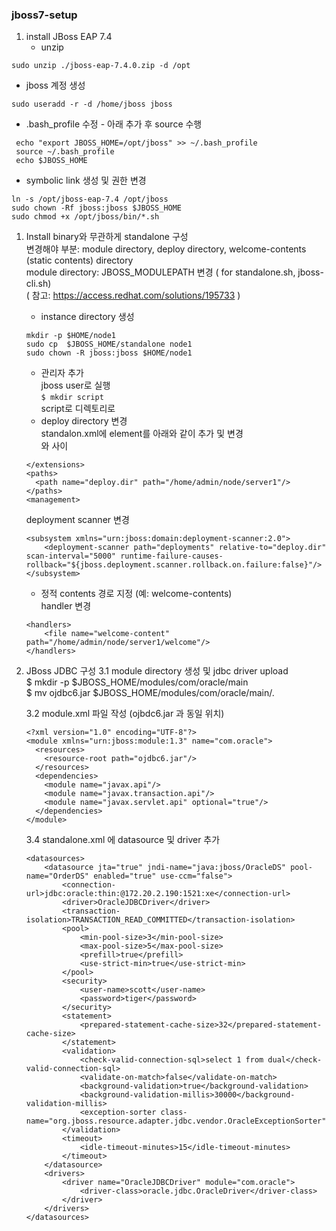 ### jboss7-setup  

1. install JBoss EAP 7.4  
   - unzip  
 ```
sudo unzip ./jboss-eap-7.4.0.zip -d /opt
```
   - jboss 계정 생성  
```   
sudo useradd -r -d /home/jboss jboss
```
   - .bash_profile  수정  - 아래 추가 후 source 수행  
 ```  
  echo "export JBOSS_HOME=/opt/jboss" >> ~/.bash_profile  
  source ~/.bash_profile
  echo $JBOSS_HOME
 ```  
   - symbolic link 생성  및 권한 변경  
 ```  
ln -s /opt/jboss-eap-7.4 /opt/jboss
sudo chown -Rf jboss:jboss $JBOSS_HOME
sudo chmod +x /opt/jboss/bin/*.sh
```

1. Install binary와 무관하게 standalone 구성  
    변경해야 부분: module directory, deploy directory, welcome-contents (static contents) directory  
    module directory: JBOSS_MODULEPATH 변경 ( for standalone.sh, jboss-cli.sh)  
    ( 참고: https://access.redhat.com/solutions/195733 )  

    - instance directory 생성   
    ```  
    mkdir -p $HOME/node1
    sudo cp  $JBOSS_HOME/standalone node1
    sudo chown -R jboss:jboss $HOME/node1
    ```   

    - 관리자 추가  
    jboss user로 실행  
    `$ mkdir script`  
    script로 디렉토리로
    - deploy directory 변경  
    standalon.xml에 <paths> element를 아래와 같이 추가 및 변경  
    </extensions> 와 <management> 사이
    ```
    </extensions>
    <paths>
      <path name="deploy.dir" path="/home/admin/node/server1"/>
    </paths>
    <management>
    ```
    deployment scanner 변경
    ```
    <subsystem xmlns="urn:jboss:domain:deployment-scanner:2.0">
        <deployment-scanner path="deployments" relative-to="deploy.dir" scan-interval="5000" runtime-failure-causes-rollback="${jboss.deployment.scanner.rollback.on.failure:false}"/>
    </subsystem>
    ```

    - 정적 contents 경로 지정 (예: welcome-contents)  
     handler 변경
     ```
    <handlers>
         <file name="welcome-content" path="/home/admin/node/server1/welcome"/>
    </handlers>
    ```




2. JBoss JDBC 구성
    3.1 module directory 생성 및  jdbc driver upload  
    $ mkdir -p $JBOSS_HOME/modules/com/oracle/main  
    $ mv ojdbc6.jar $JBOSS_HOME/modules/com/oracle/main/.  
    
    3.2 module.xml 파일 작성 (ojbdc6.jar 과 동일 위치)
    ```
    <?xml version="1.0" encoding="UTF-8"?>  
    <module xmlns="urn:jboss:module:1.3" name="com.oracle">  
      <resources>  
        <resource-root path="ojdbc6.jar"/>  
      </resources>
      <dependencies>
        <module name="javax.api"/>
        <module name="javax.transaction.api"/>
        <module name="javax.servlet.api" optional="true"/>
      </dependencies>
    </module>
    ```
    3.4 standalone.xml 에 datasource 및 driver  추가  
    ```
    <datasources>
        <datasource jta="true" jndi-name="java:jboss/OracleDS" pool-name="OrderDS" enabled="true" use-ccm="false">
            <connection-url>jdbc:oracle:thin:@172.20.2.190:1521:xe</connection-url>
            <driver>OracleJDBCDriver</driver>
            <transaction-isolation>TRANSACTION_READ_COMMITTED</transaction-isolation>
            <pool>
                <min-pool-size>3</min-pool-size>
                <max-pool-size>5</max-pool-size>
                <prefill>true</prefill>
                <use-strict-min>true</use-strict-min>
            </pool>
            <security>
                <user-name>scott</user-name>
                <password>tiger</password>
            </security>
            <statement>
                <prepared-statement-cache-size>32</prepared-statement-cache-size>
            </statement>
            <validation>
                <check-valid-connection-sql>select 1 from dual</check-valid-connection-sql>
                <validate-on-match>false</validate-on-match>
                <background-validation>true</background-validation>
                <background-validation-millis>30000</background-validation-millis>
                <exception-sorter class-name="org.jboss.resource.adapter.jdbc.vendor.OracleExceptionSorter"/>
            </validation>
            <timeout>
                <idle-timeout-minutes>15</idle-timeout-minutes>
            </timeout>
        </datasource>
        <drivers>
            <driver name="OracleJDBCDriver" module="com.oracle">
                <driver-class>oracle.jdbc.OracleDriver</driver-class>
            </driver>
        </drivers>
    </datasources>
    ```

